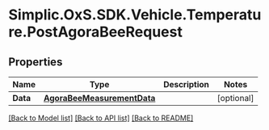 # Simplic.OxS.SDK.Vehicle.Temperature.PostAgoraBeeRequest

## Properties

Name | Type | Description | Notes
------------ | ------------- | ------------- | -------------
**Data** | [**AgoraBeeMeasurementData**](AgoraBeeMeasurementData.md) |  | [optional] 

[[Back to Model list]](../README.md#documentation-for-models) [[Back to API list]](../README.md#documentation-for-api-endpoints) [[Back to README]](../README.md)

